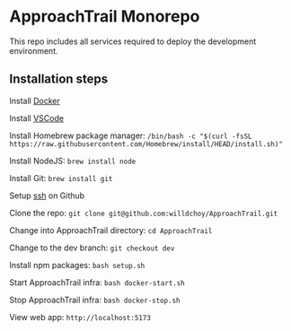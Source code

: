 # ApproachTrail Monorepo

This repo includes all services required to deploy the development environment.

## Installation steps

Install [Docker](https://www.docker.com/get-started/)

Install [VSCode](https://code.visualstudio.com/)

Install Homebrew package manager: `/bin/bash -c "$(curl -fsSL https://raw.githubusercontent.com/Homebrew/install/HEAD/install.sh)"`

Install NodeJS: `brew install node`

Install Git: `brew install git`

Setup [ssh](https://docs.github.com/en/enterprise-cloud@latest/authentication/connecting-to-github-with-ssh/adding-a-new-ssh-key-to-your-github-account) on Github

Clone the repo: `git clone git@github.com:willdchoy/ApproachTrail.git`

Change into ApproachTrail directory: `cd ApproachTrail`

Change to the dev branch: `git checkout dev`

Install npm packages: `bash setup.sh`

Start ApproachTrail infra: `bash docker-start.sh`

Stop ApproachTrail infra: `bash docker-stop.sh`

View web app: `http://localhost:5173`
